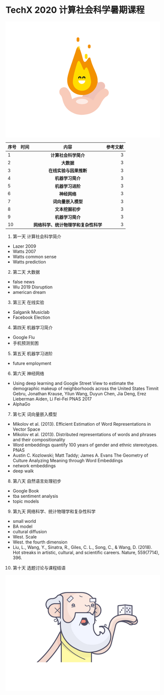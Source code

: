 # TechX 2020 计算社会科学暑期课程


![torch](/assets/torch.gif)

| 序号         |    时间   |内容        | 参考文献   |
| -------------|:-------------:|:-------------:|-----:|
| 1 | 	| **计算社会科学简介**|3|
| 2 |   | **大数据**|3|
| 3 |  	| **在线实验与因果推断**|3|
| 4 | 	| **机器学习简介**|3|
| 5 | 	| **机器学习进阶**|3|
| 6 | 	| **神经网络**|3|
| 7 | 	| **词向量嵌入模型**|3|
| 8 | 	| **文本挖掘初步**|3|
| 9 | 	| **机器学习简介**|3|
| 10 | 	| **网络科学、统计物理学和复杂性科学**|3|

1. 第一天 计算社会科学简介
  - Lazer 2009
  - Watts 2007
  - Watts common sense
  - Watts prediction
2. 第二天 大数据
  - false news
  - Wu 2019 Disruption
  - american dream
3. 第三天 在线实验
  - Salganik Musiclab
  - Facebook Election
4. 第四天 机器学习简介
  - Google Flu
  - 手机预测贫困
5. 第五天 机器学习进阶
  -  future employment
6. 第六天 神经网络
  - Using deep learning and Google Street View to estimate the demographic makeup of neighborhoods across the United States
Timnit Gebru, Jonathan Krause, Yilun Wang, Duyun Chen, Jia Deng, Erez Lieberman Aiden, Li Fei-Fei PNAS 2017
  - AlphaGo
7. 第七天 词向量嵌入模型
  - Mikolov et al. (2013). Efficient Estimation of Word Representations in Vector Space
  - Mikolov et al. (2013). Distributed representations of words and phrases and their compositionality
  - Word embeddings quantify 100 years of gender and ethnic stereotypes. PNAS
  - Austin C. Kozlowski; Matt Taddy; James A. Evans The Geometry of Culture Analyzing Meaning through Word Embeddings
  - network embeddings
  - deep walk
8. 第八天 自然语言处理初步
  - Google Book
  - tba sentiment analysis
  - topic models
9. 第九天 网络科学、统计物理学和复杂性科学
  - small world
  - BA model
  - cultural diffusion
  - West. Scale
  - West. the fourth dimension
  - Liu, L., Wang, Y., Sinatra, R., Giles, C. L., Song, C., & Wang, D. (2018). Hot streaks in artistic, cultural, and scientific careers. Nature, 559(7714), 396.
10. 第十天 选题讨论与课程结语

![ask](/assets/ask.png)
